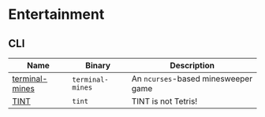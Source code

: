 # Entertainment

## CLI

| Name | Binary | Description |
| - | - | - |
| [terminal-mines](https://github.com/joelekstrom/terminal-mines) | `terminal-mines` | An `ncurses`-based minesweeper game |
| [TINT](https://github.com/DavidGriffith/tint) | `tint` | TINT is not Tetris! |
